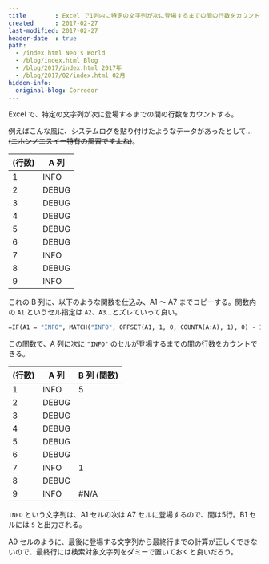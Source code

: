 ```yaml
---
title        : Excel で1列内に特定の文字列が次に登場するまでの間の行数をカウントする
created      : 2017-02-27
last-modified: 2017-02-27
header-date  : true
path:
  - /index.html Neo's World
  - /blog/index.html Blog
  - /blog/2017/index.html 2017年
  - /blog/2017/02/index.html 02月
hidden-info:
  original-blog: Corredor
---
```


Excel で、特定の文字列が次に登場するまでの間の行数をカウントする。

例えばこんな風に、システムログを貼り付けたようなデータがあったとして… ~~(ニホンノエスイー特有の風習ですよね)~~。

| (行数) | A 列  |
|--------|-------|
| 1      | INFO  |
| 2      | DEBUG |
| 3      | DEBUG |
| 4      | DEBUG |
| 5      | DEBUG |
| 6      | DEBUG |
| 7      | INFO  |
| 8      | DEBUG |
| 9      | INFO  |

これの B 列に、以下のような関数を仕込み、A1 ～ A7 までコピーする。関数内の `A1` というセル指定は `A2`、`A3`…とズレていって良い。

```vb
=IF(A1 = "INFO", MATCH("INFO", OFFSET(A1, 1, 0, COUNTA(A:A), 1), 0) - 1, "")
```

この関数で、A 列に次に `"INFO"` のセルが登場するまでの間の行数をカウントできる。

| (行数) | A 列  | B 列 (関数) |
|--------|-------|-------------|
| 1      | INFO  | 5           |
| 2      | DEBUG |             |
| 3      | DEBUG |             |
| 4      | DEBUG |             |
| 5      | DEBUG |             |
| 6      | DEBUG |             |
| 7      | INFO  | 1           |
| 8      | DEBUG |             |
| 9      | INFO  | #N/A        |

`INFO` という文字列は、A1 セルの次は A7 セルに登場するので、間は5行。B1 セルには `5` と出力される。

A9 セルのように、最後に登場する文字列から最終行までの計算が正しくできないので、最終行には検索対象文字列をダミーで置いておくと良いだろう。
